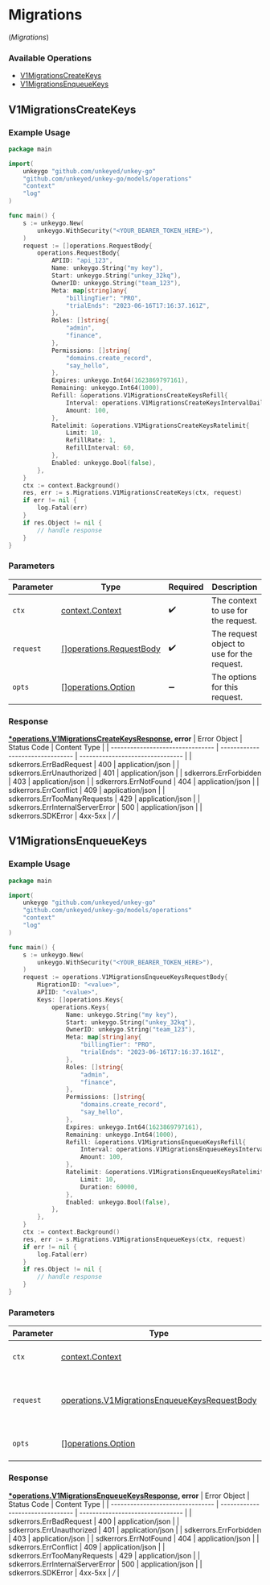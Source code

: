 # Migrations
(*Migrations*)

### Available Operations

* [V1MigrationsCreateKeys](#v1migrationscreatekeys)
* [V1MigrationsEnqueueKeys](#v1migrationsenqueuekeys)

## V1MigrationsCreateKeys

### Example Usage

```go
package main

import(
	unkeygo "github.com/unkeyed/unkey-go"
	"github.com/unkeyed/unkey-go/models/operations"
	"context"
	"log"
)

func main() {
    s := unkeygo.New(
        unkeygo.WithSecurity("<YOUR_BEARER_TOKEN_HERE>"),
    )
    request := []operations.RequestBody{
        operations.RequestBody{
            APIID: "api_123",
            Name: unkeygo.String("my key"),
            Start: unkeygo.String("unkey_32kq"),
            OwnerID: unkeygo.String("team_123"),
            Meta: map[string]any{
                "billingTier": "PRO",
                "trialEnds": "2023-06-16T17:16:37.161Z",
            },
            Roles: []string{
                "admin",
                "finance",
            },
            Permissions: []string{
                "domains.create_record",
                "say_hello",
            },
            Expires: unkeygo.Int64(1623869797161),
            Remaining: unkeygo.Int64(1000),
            Refill: &operations.V1MigrationsCreateKeysRefill{
                Interval: operations.V1MigrationsCreateKeysIntervalDaily,
                Amount: 100,
            },
            Ratelimit: &operations.V1MigrationsCreateKeysRatelimit{
                Limit: 10,
                RefillRate: 1,
                RefillInterval: 60,
            },
            Enabled: unkeygo.Bool(false),
        },
    }
    ctx := context.Background()
    res, err := s.Migrations.V1MigrationsCreateKeys(ctx, request)
    if err != nil {
        log.Fatal(err)
    }
    if res.Object != nil {
        // handle response
    }
}
```

### Parameters

| Parameter                                                | Type                                                     | Required                                                 | Description                                              |
| -------------------------------------------------------- | -------------------------------------------------------- | -------------------------------------------------------- | -------------------------------------------------------- |
| `ctx`                                                    | [context.Context](https://pkg.go.dev/context#Context)    | :heavy_check_mark:                                       | The context to use for the request.                      |
| `request`                                                | [[]operations.RequestBody](../../.md)                    | :heavy_check_mark:                                       | The request object to use for the request.               |
| `opts`                                                   | [][operations.Option](../../models/operations/option.md) | :heavy_minus_sign:                                       | The options for this request.                            |


### Response

**[*operations.V1MigrationsCreateKeysResponse](../../models/operations/v1migrationscreatekeysresponse.md), error**
| Error Object                     | Status Code                      | Content Type                     |
| -------------------------------- | -------------------------------- | -------------------------------- |
| sdkerrors.ErrBadRequest          | 400                              | application/json                 |
| sdkerrors.ErrUnauthorized        | 401                              | application/json                 |
| sdkerrors.ErrForbidden           | 403                              | application/json                 |
| sdkerrors.ErrNotFound            | 404                              | application/json                 |
| sdkerrors.ErrConflict            | 409                              | application/json                 |
| sdkerrors.ErrTooManyRequests     | 429                              | application/json                 |
| sdkerrors.ErrInternalServerError | 500                              | application/json                 |
| sdkerrors.SDKError               | 4xx-5xx                          | */*                              |

## V1MigrationsEnqueueKeys

### Example Usage

```go
package main

import(
	unkeygo "github.com/unkeyed/unkey-go"
	"github.com/unkeyed/unkey-go/models/operations"
	"context"
	"log"
)

func main() {
    s := unkeygo.New(
        unkeygo.WithSecurity("<YOUR_BEARER_TOKEN_HERE>"),
    )
    request := operations.V1MigrationsEnqueueKeysRequestBody{
        MigrationID: "<value>",
        APIID: "<value>",
        Keys: []operations.Keys{
            operations.Keys{
                Name: unkeygo.String("my key"),
                Start: unkeygo.String("unkey_32kq"),
                OwnerID: unkeygo.String("team_123"),
                Meta: map[string]any{
                    "billingTier": "PRO",
                    "trialEnds": "2023-06-16T17:16:37.161Z",
                },
                Roles: []string{
                    "admin",
                    "finance",
                },
                Permissions: []string{
                    "domains.create_record",
                    "say_hello",
                },
                Expires: unkeygo.Int64(1623869797161),
                Remaining: unkeygo.Int64(1000),
                Refill: &operations.V1MigrationsEnqueueKeysRefill{
                    Interval: operations.V1MigrationsEnqueueKeysIntervalDaily,
                    Amount: 100,
                },
                Ratelimit: &operations.V1MigrationsEnqueueKeysRatelimit{
                    Limit: 10,
                    Duration: 60000,
                },
                Enabled: unkeygo.Bool(false),
            },
        },
    }
    ctx := context.Background()
    res, err := s.Migrations.V1MigrationsEnqueueKeys(ctx, request)
    if err != nil {
        log.Fatal(err)
    }
    if res.Object != nil {
        // handle response
    }
}
```

### Parameters

| Parameter                                                                                                      | Type                                                                                                           | Required                                                                                                       | Description                                                                                                    |
| -------------------------------------------------------------------------------------------------------------- | -------------------------------------------------------------------------------------------------------------- | -------------------------------------------------------------------------------------------------------------- | -------------------------------------------------------------------------------------------------------------- |
| `ctx`                                                                                                          | [context.Context](https://pkg.go.dev/context#Context)                                                          | :heavy_check_mark:                                                                                             | The context to use for the request.                                                                            |
| `request`                                                                                                      | [operations.V1MigrationsEnqueueKeysRequestBody](../../models/operations/v1migrationsenqueuekeysrequestbody.md) | :heavy_check_mark:                                                                                             | The request object to use for the request.                                                                     |
| `opts`                                                                                                         | [][operations.Option](../../models/operations/option.md)                                                       | :heavy_minus_sign:                                                                                             | The options for this request.                                                                                  |


### Response

**[*operations.V1MigrationsEnqueueKeysResponse](../../models/operations/v1migrationsenqueuekeysresponse.md), error**
| Error Object                     | Status Code                      | Content Type                     |
| -------------------------------- | -------------------------------- | -------------------------------- |
| sdkerrors.ErrBadRequest          | 400                              | application/json                 |
| sdkerrors.ErrUnauthorized        | 401                              | application/json                 |
| sdkerrors.ErrForbidden           | 403                              | application/json                 |
| sdkerrors.ErrNotFound            | 404                              | application/json                 |
| sdkerrors.ErrConflict            | 409                              | application/json                 |
| sdkerrors.ErrTooManyRequests     | 429                              | application/json                 |
| sdkerrors.ErrInternalServerError | 500                              | application/json                 |
| sdkerrors.SDKError               | 4xx-5xx                          | */*                              |
